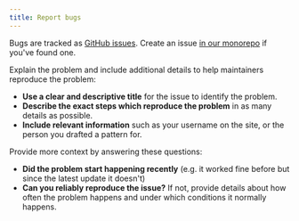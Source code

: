 ```yaml
---
title: Report bugs
---
```


Bugs are tracked as [GitHub issues](https://guides.github.com/features/issues/).
Create an issue [in our monorepo](https://github.com/freesewing/freesewing/issues/new?assignees=\&labels=%F0%9F%90%9B+bug\&template=bug-report.md\&title=Bug+report) if you've found one.

Explain the problem and include additional details to help maintainers reproduce the problem:

- **Use a clear and descriptive title** for the issue to identify the problem.
- **Describe the exact steps which reproduce the problem** in as many details as possible.
- **Include relevant information** such as your username on the site, or the person you drafted a pattern for.

Provide more context by answering these questions:

- **Did the problem start happening recently** (e.g. it worked fine before but since the latest update it doesn't)
- **Can you reliably reproduce the issue?** If not, provide details about how often the problem happens and under which conditions it normally happens.
